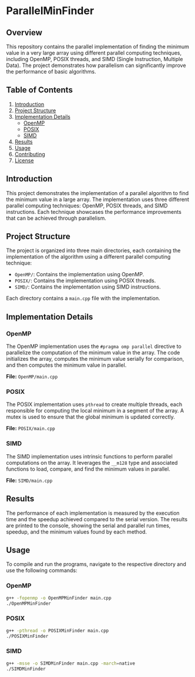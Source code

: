# ParallelMinFinder

## Overview

This repository contains the parallel implementation of finding the minimum value in a very large array using different parallel computing techniques, including OpenMP, POSIX threads, and SIMD (Single Instruction, Multiple Data). The project demonstrates how parallelism can significantly improve the performance of basic algorithms.

## Table of Contents

1. [Introduction](#introduction)
2. [Project Structure](#project-structure)
3. [Implementation Details](#implementation-details)
   - [OpenMP](#openmp)
   - [POSIX](#posix)
   - [SIMD](#simd)
4. [Results](#results)
5. [Usage](#usage)
6. [Contributing](#contributing)
7. [License](#license)

## Introduction

This project demonstrates the implementation of a parallel algorithm to find the minimum value in a large array. The implementation uses three different parallel computing techniques: OpenMP, POSIX threads, and SIMD instructions. Each technique showcases the performance improvements that can be achieved through parallelism.

## Project Structure

The project is organized into three main directories, each containing the implementation of the algorithm using a different parallel computing technique:

- `OpenMP/`: Contains the implementation using OpenMP.
- `POSIX/`: Contains the implementation using POSIX threads.
- `SIMD/`: Contains the implementation using SIMD instructions.

Each directory contains a `main.cpp` file with the implementation.

## Implementation Details

### OpenMP

The OpenMP implementation uses the `#pragma omp parallel` directive to parallelize the computation of the minimum value in the array. The code initializes the array, computes the minimum value serially for comparison, and then computes the minimum value in parallel.

**File:** `OpenMP/main.cpp`

### POSIX

The POSIX implementation uses `pthread` to create multiple threads, each responsible for computing the local minimum in a segment of the array. A mutex is used to ensure that the global minimum is updated correctly.

**File:** `POSIX/main.cpp`

### SIMD

The SIMD implementation uses intrinsic functions to perform parallel computations on the array. It leverages the `__m128` type and associated functions to load, compare, and find the minimum values in parallel.

**File:** `SIMD/main.cpp`

## Results

The performance of each implementation is measured by the execution time and the speedup achieved compared to the serial version. The results are printed to the console, showing the serial and parallel run times, speedup, and the minimum values found by each method.

## Usage

To compile and run the programs, navigate to the respective directory and use the following commands:

### OpenMP

```sh
g++ -fopenmp -o OpenMPMinFinder main.cpp
./OpenMPMinFinder
```

### POSIX 

```sh
g++ -pthread -o POSIXMinFinder main.cpp
./POSIXMinFinder
```

### SIMD 

```sh
g++ -msse -o SIMDMinFinder main.cpp -march=native
./SIMDMinFinder
```
